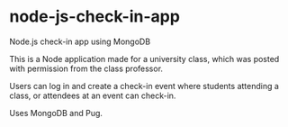 # node-js-check-in-app
Node.js check-in app using MongoDB

This is a Node application made for a university class, which was posted with permission from the class professor.

Users can log in and create a check-in event where students attending a class, or attendees at an event can check-in.

Uses MongoDB and Pug.
